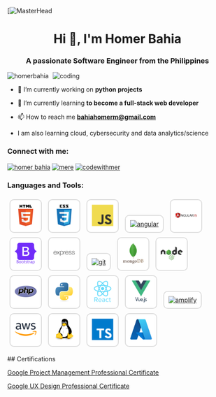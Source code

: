 [![MasterHead](https://c.tenor.com/mGgWY8RkgYMAAAAM/hello-world.gif)
<h1 align="center">Hi 👋, I'm Homer Bahia</h1>
<h3 align="center">A passionate Software Engineer from the Philippines</h3>
<img align="right" alt="coding" width="400" src="https://c.tenor.com/flflC6GFzO8AAAAd/sultan-alrefaei-programmer.gif">

<p align="left"> <img src="https://komarev.com/ghpvc/?username=homerbahia&label=Profile%20views&color=0e75b6&style=flat" alt="homerbahia" /> </p>

- 🔭 I’m currently working on **python projects**

- 🌱 I’m currently learning **to become a full-stack web developer**

- 📫 How to reach me **bahiahomerm@gmail.com**

- I am also learning cloud, cybersecurity and data analytics/science

<h3 align="left">Connect with me:</h3>
<p align="left">
<a href="https://linkedin.com/in/homer bahia" target="blank"><img align="center" src="https://raw.githubusercontent.com/rahuldkjain/github-profile-readme-generator/master/src/images/icons/Social/linked-in-alt.svg" alt="homer bahia" height="30" width="40" /></a>
<a href="https://stackoverflow.com/users/mere" target="blank"><img align="center" src="https://raw.githubusercontent.com/rahuldkjain/github-profile-readme-generator/master/src/images/icons/Social/stack-overflow.svg" alt="mere" height="30" width="40" /></a>
<a href="https://www.leetcode.com/codewithmere" target="blank"><img align="center" src="https://raw.githubusercontent.com/rahuldkjain/github-profile-readme-generator/master/src/images/icons/Social/leet-code.svg" alt="codewithmer" height="30" width="40" /></a>
</p>

<h3 align="left">Languages and Tools:</h3>
<p align="left"> 
  <a href="https://www.w3.org/html/" target="_blank" rel="noreferrer" style="display: inline-block; margin: 5px; border: 2px solid #ddd; border-radius: 10px; background-color: white; padding: 10px;">
    <img src="https://raw.githubusercontent.com/devicons/devicon/master/icons/html5/html5-original-wordmark.svg" alt="html5" width="50" height="50"/> 
  </a> 
  <a href="https://www.w3schools.com/css/" target="_blank" rel="noreferrer" style="display: inline-block; margin: 5px; border: 2px solid #ddd; border-radius: 10px; background-color: white; padding: 10px;">
    <img src="https://raw.githubusercontent.com/devicons/devicon/master/icons/css3/css3-original-wordmark.svg" alt="css3" width="50" height="50"/> 
  </a> 
  <a href="https://developer.mozilla.org/en-US/docs/Web/JavaScript" target="_blank" rel="noreferrer" style="display: inline-block; margin: 5px; border: 2px solid #ddd; border-radius: 10px; background-color: white; padding: 10px;">
    <img src="https://raw.githubusercontent.com/devicons/devicon/master/icons/javascript/javascript-original.svg" alt="javascript" width="50" height="50"/> 
  </a> 
  <a href="https://angular.io" target="_blank" rel="noreferrer" style="display: inline-block; margin: 5px; border: 2px solid #ddd; border-radius: 10px; background-color: white; padding: 10px;">
    <img src="https://angular.io/assets/images/logos/angular/angular.svg" alt="angular" width="50" height="50"/> 
  </a> 
  <a href="https://angular.io" target="_blank" rel="noreferrer" style="display: inline-block; margin: 5px; border: 2px solid #ddd; border-radius: 10px; background-color: white; padding: 10px;">
    <img src="https://raw.githubusercontent.com/devicons/devicon/master/icons/angularjs/angularjs-original-wordmark.svg" alt="angularjs" width="50" height="50"/> 
  </a> 
  <a href="https://getbootstrap.com" target="_blank" rel="noreferrer" style="display: inline-block; margin: 5px; border: 2px solid #ddd; border-radius: 10px; background-color: white; padding: 10px;">
    <img src="https://raw.githubusercontent.com/devicons/devicon/master/icons/bootstrap/bootstrap-plain-wordmark.svg" alt="bootstrap" width="50" height="50"/> 
  </a> 
  <a href="https://expressjs.com" target="_blank" rel="noreferrer" style="display: inline-block; margin: 5px; border: 2px solid #ddd; border-radius: 10px; background-color: white; padding: 10px;">
    <img src="https://raw.githubusercontent.com/devicons/devicon/master/icons/express/express-original-wordmark.svg" alt="express" width="50" height="50"/> 
  </a> 
  <a href="https://git-scm.com/" target="_blank" rel="noreferrer" style="display: inline-block; margin: 5px; border: 2px solid #ddd; border-radius: 10px; background-color: white; padding: 10px;">
    <img src="https://www.vectorlogo.zone/logos/git-scm/git-scm-icon.svg" alt="git" width="50" height="50"/> 
  </a> 
  <a href="https://www.mongodb.com/" target="_blank" rel="noreferrer" style="display: inline-block; margin: 5px; border: 2px solid #ddd; border-radius: 10px; background-color: white; padding: 10px;">
    <img src="https://raw.githubusercontent.com/devicons/devicon/master/icons/mongodb/mongodb-original-wordmark.svg" alt="mongodb" width="50" height="50"/> 
  </a> 
  <a href="https://nodejs.org" target="_blank" rel="noreferrer" style="display: inline-block; margin: 5px; border: 2px solid #ddd; border-radius: 10px; background-color: white; padding: 10px;">
    <img src="https://raw.githubusercontent.com/devicons/devicon/master/icons/nodejs/nodejs-original-wordmark.svg" alt="nodejs" width="50" height="50"/> 
  </a> 
  <a href="https://www.php.net" target="_blank" rel="noreferrer" style="display: inline-block; margin: 5px; border: 2px solid #ddd; border-radius: 10px; background-color: white; padding: 10px;">
    <img src="https://raw.githubusercontent.com/devicons/devicon/master/icons/php/php-original.svg" alt="php" width="50" height="50"/> 
  </a> 
  <a href="https://www.python.org" target="_blank" rel="noreferrer" style="display: inline-block; margin: 5px; border: 2px solid #ddd; border-radius: 10px; background-color: white; padding: 10px;">
    <img src="https://raw.githubusercontent.com/devicons/devicon/master/icons/python/python-original.svg" alt="python" width="50" height="50"/> 
  </a> 
  <a href="https://reactjs.org/" target="_blank" rel="noreferrer" style="display: inline-block; margin: 5px; border: 2px solid #ddd; border-radius: 10px; background-color: white; padding: 10px;">
    <img src="https://raw.githubusercontent.com/devicons/devicon/master/icons/react/react-original-wordmark.svg" alt="react" width="50" height="50"/> 
  </a> 
  <a href="https://vuejs.org/" target="_blank" rel="noreferrer" style="display: inline-block; margin: 5px; border: 2px solid #ddd; border-radius: 10px; background-color: white; padding: 10px;">
    <img src="https://raw.githubusercontent.com/devicons/devicon/master/icons/vuejs/vuejs-original-wordmark.svg" alt="vuejs" width="50" height="50"/> 
  </a> 
  <a href="https://aws.amazon.com/amplify/" target="_blank" rel="noreferrer" style="display: inline-block; margin: 5px; border: 2px solid #ddd; border-radius: 10px; background-color: white; padding: 10px;">
    <img src="https://docs.amplify.aws/assets/logo-dark.svg" alt="amplify" width="50" height="50"/> 
  </a> 
  <a href="https://aws.amazon.com" target="_blank" rel="noreferrer" style="display: inline-block; margin: 5px; border: 2px solid #ddd; border-radius: 10px; background-color: white; padding: 10px;">
    <img src="https://raw.githubusercontent.com/devicons/devicon/master/icons/amazonwebservices/amazonwebservices-original-wordmark.svg" alt="aws" width="50" height="50"/> 
  </a>
  <a href="https://www.linux.org/" target="_blank" rel="noreferrer" style="display: inline-block; margin: 5px; border: 2px solid #ddd; border-radius: 10px; background-color: white; padding: 10px;">
    <img src="https://raw.githubusercontent.com/devicons/devicon/master/icons/linux/linux-original.svg" alt="linux" width="50" height="50"/> 
  </a> 
   <a href="https://www.typescriptlang.org/" target="_blank" rel="noreferrer" style="display: inline-block; margin: 5px; border: 2px solid #ddd; border-radius: 10px; background-color: white; padding: 10px;">
    <img src="https://raw.githubusercontent.com/devicons/devicon/master/icons/typescript/typescript-original.svg" alt="typescript" width="50" height="50"/> 
  </a>
  <a href="https://azure.microsoft.com/" target="_blank" rel="noreferrer" style="display: inline-block; margin: 5px; border: 2px solid #ddd; border-radius: 10px; background-color: white; padding: 10px;">
    <img src="https://raw.githubusercontent.com/devicons/devicon/master/icons/azure/azure-original.svg" alt="microsoft azure" width="50" height="50"/> 
</a>
</p>
## Certifications

[Google Project Management Professional Certificate](https://www.credly.com/badges/719e79ed-0094-42ad-965a-778617923298/public_url)


[Google UX Design Professional Certificate](https://www.credly.com/badges/fe0df011-4812-4727-8120-08f9c0768194/linked_in?t=shsqbo)
